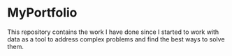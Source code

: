 # MyPortfolio
This repository contains the work I have done since I started to work with data as a tool to address complex problems and find the best ways to solve them. 
